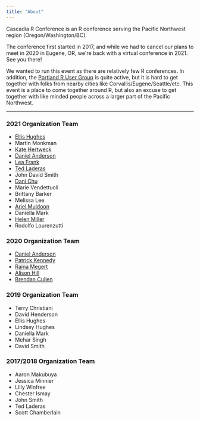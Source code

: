 ```yaml
---
title: "About"
---
```


Cascadia R Conference is an R conference serving the Pacific Northwest region (Oregon/Washington/BC).

The conference first started in 2017, 
and while we had to cancel our plans to meet in 2020 in Eugene, OR,
we're back with a virtual conference in 2021.
See you there!

We wanted to run this event as there are relatively few R conferences. In addition, 
the <a href="https://www.meetup.com/portland-r-user-group/">Portland R User Group</a>
is quite active, but it is hard to get together with folks from nearby cities like
Corvallis/Eugene/Seattle/etc. This event is a place to come together around R,
but also an excuse to get together with like minded people across
a larger part of the Pacific Northwest.

***

### 2021 Organization Team

+ [Ellis Hughes](http://twitter.com/thebioengineer)
+ Martin Monkman
+ [Kate Hertweck](http://katehertweck.com)
+ [Daniel Anderson](https://www.datalorax.com/about/)
+ [Lea Frank](https://github.com/lfrank14)
+ [Ted Laderas](https://laderast.github.io)
+ John David Smith
+ [Dani Chu](https://danichusfu.github.io/)
+ Marie Vendettuoli
+ Brittany Barker
+ Melissa Lee
+ [Ariel Muldoon](https://aosmith.rbind.io/)
+ Daniella Mark
+ [Helen Miller](https://github.com/helenmiller16)
+ Rodolfo Lourenzutti

### 2020 Organization Team

+ [Daniel Anderson](https://www.datalorax.com/about/)
+ [Patrick Kennedy](https://ctl.uoregon.edu/about/staff/patrick-kennedy)
+ [Raina Megert](https://education.uoregon.edu/people/faculty/rainam)
+ [Alison Hill](https://alison.rbind.io/)
+ [Brendan Cullen](https://bcullen.rbind.io/)

### 2019 Organization Team

+ Terry Christiani
+ David Henderson
+ Ellis Hughes
+ Lindsey Hughes
+ Daniella Mark
+ Mehar Singh
+ David Smith


### 2017/2018 Organization Team

+ Aaron Makubuya
+ Jessica Minnier
+ Lilly Winfree
+ Chester Ismay
+ John Smith
+ Ted Laderas
+ Scott Chamberlain







